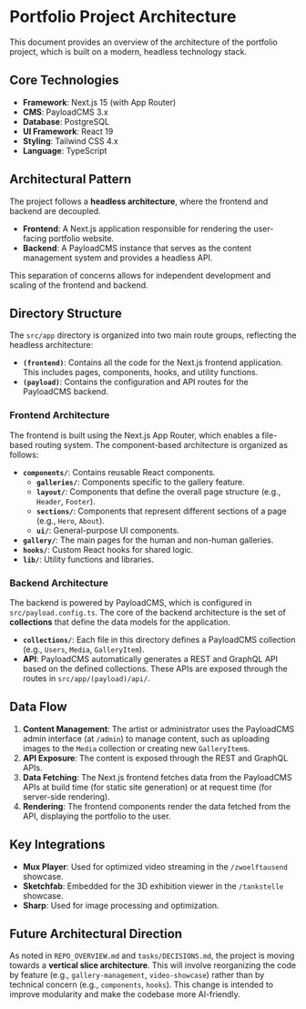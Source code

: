 # Portfolio Project Architecture

This document provides an overview of the architecture of the portfolio project, which is built on a modern, headless technology stack.

## Core Technologies

-   **Framework**: Next.js 15 (with App Router)
-   **CMS**: PayloadCMS 3.x
-   **Database**: PostgreSQL
-   **UI Framework**: React 19
-   **Styling**: Tailwind CSS 4.x
-   **Language**: TypeScript

## Architectural Pattern

The project follows a **headless architecture**, where the frontend and backend are decoupled.

-   **Frontend**: A Next.js application responsible for rendering the user-facing portfolio website.
-   **Backend**: A PayloadCMS instance that serves as the content management system and provides a headless API.

This separation of concerns allows for independent development and scaling of the frontend and backend.

## Directory Structure

The `src/app` directory is organized into two main route groups, reflecting the headless architecture:

-   **`(frontend)`**: Contains all the code for the Next.js frontend application. This includes pages, components, hooks, and utility functions.
-   **`(payload)`**: Contains the configuration and API routes for the PayloadCMS backend.

### Frontend Architecture

The frontend is built using the Next.js App Router, which enables a file-based routing system. The component-based architecture is organized as follows:

-   **`components/`**: Contains reusable React components.
    -   **`galleries/`**: Components specific to the gallery feature.
    -   **`layout/`**: Components that define the overall page structure (e.g., `Header`, `Footer`).
    -   **`sections/`**: Components that represent different sections of a page (e.g., `Hero`, `About`).
    -   **`ui/`**: General-purpose UI components.
-   **`gallery/`**: The main pages for the human and non-human galleries.
-   **`hooks/`**: Custom React hooks for shared logic.
-   **`lib/`**: Utility functions and libraries.

### Backend Architecture

The backend is powered by PayloadCMS, which is configured in `src/payload.config.ts`. The core of the backend architecture is the set of **collections** that define the data models for the application.

-   **`collections/`**: Each file in this directory defines a PayloadCMS collection (e.g., `Users`, `Media`, `GalleryItem`).
-   **API**: PayloadCMS automatically generates a REST and GraphQL API based on the defined collections. These APIs are exposed through the routes in `src/app/(payload)/api/`.

## Data Flow

1.  **Content Management**: The artist or administrator uses the PayloadCMS admin interface (at `/admin`) to manage content, such as uploading images to the `Media` collection or creating new `GalleryItem`s.
2.  **API Exposure**: The content is exposed through the REST and GraphQL APIs.
3.  **Data Fetching**: The Next.js frontend fetches data from the PayloadCMS APIs at build time (for static site generation) or at request time (for server-side rendering).
4.  **Rendering**: The frontend components render the data fetched from the API, displaying the portfolio to the user.

## Key Integrations

-   **Mux Player**: Used for optimized video streaming in the `/zwoelftausend` showcase.
-   **Sketchfab**: Embedded for the 3D exhibition viewer in the `/tankstelle` showcase.
-   **Sharp**: Used for image processing and optimization.

## Future Architectural Direction

As noted in `REPO_OVERVIEW.md` and `tasks/DECISIONS.md`, the project is moving towards a **vertical slice architecture**. This will involve reorganizing the code by feature (e.g., `gallery-management`, `video-showcase`) rather than by technical concern (e.g., `components`, `hooks`). This change is intended to improve modularity and make the codebase more AI-friendly.
